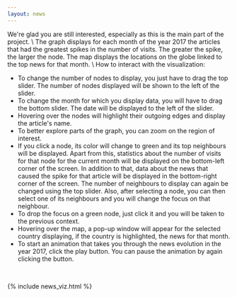```yaml
---
layout: news
---
```


We're glad you are still interested, especially as this is the main part of the project. \\
The graph displays for each month of the year 2017 the articles that had the greatest spikes in the number of visits. The greater the spike, the larger the node. The map displays the locations on the globe linked to the top news for that month. \\
How to interact with the visualization:
- To change the number of nodes to display, you just have to drag the top slider. The number of nodes displayed will be shown to the left of the slider.
- To change the month for which you display data, you will have to drag the bottom slider. The date will be displayed to the left of the slider.
- Hovering over the nodes will highlight their outgoing edges and display the article's name.
- To better explore parts of the graph, you can zoom on the region of interest.
- If you click a node, its color will change to green and its top neighbours will be displayed. Apart from this, statistics about the number of visits for that node for the current month will be displayed on the bottom-left corner of the screen. In addition to that, data about the news that caused the spike for that article will be displayed in the bottom-right corner of the screen. The number of neighbours to display can again be changed using the top slider. Also, after selecting a node, you can then select one of its neighbours and you will change the focus on that neighbour.
- To drop the focus on a green node, just click it and you will be taken to the previous context.
- Hovering over the map, a pop-up window will appear for the selected country displaying, if the country is highlighted, the news for that month.
- To start an animation that takes you through the news evolution in the year 2017, click the play button. You can pause the animation by again clicking the button.

<br>

{% include news_viz.html %}
